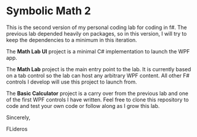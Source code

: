 # Symbolic Math 2

This is the second version of my personal coding lab for coding in f#. The previous lab depended heavily on packages, so in this version, I will try to keep the dependencies to a minimum in this iteration. 

The **Math Lab UI** project is a minimal C# implementation to launch the WPF app. 

The **Math Lab** project is the main entry point to the lab. It is currently based on a tab control so the lab can host any arbitrary WPF content. All other F# controls I develop will use this project to launch from.

The **Basic Calculator** project is a carry over from the previous lab and one of the first WPF controls I have written.
Feel free to clone this repository to code and test your own code or follow along as I grow this lab. 

Sincerely,

FLideros
